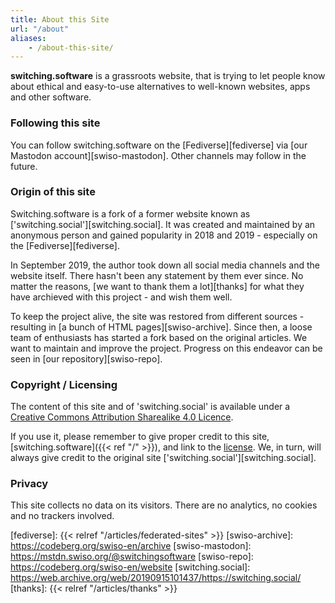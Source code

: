 ```yaml
---
title: About this Site
url: "/about"
aliases:
    - /about-this-site/
---
```


**switching.software** is a grassroots website, that is trying to let people know about ethical and easy-to-use alternatives to well-known websites, apps and other software. 

### Following this site

You can follow switching.software on the [Fediverse][fediverse] via [our Mastodon account][swiso-mastodon]. Other channels may follow in the future.

### Origin of this site

Switching.software is a fork of a former website known as ['switching.social'][switching.social]. It was created and maintained by an anonymous person and gained popularity in 2018 and 2019 - especially on the [Fediverse][fediverse].

In September 2019, the author took down all social media channels and the website itself. There hasn't been any statement by them ever since. No matter the reasons, [we want to thank them a lot][thanks] for what they have archieved with this project - and wish them well.

To keep the project alive, the site was restored from different sources - resulting in [a bunch of HTML pages][swiso-archive]. Since then, a loose team of enthusiasts has started a fork based on the original articles. We want to maintain and improve the project. Progress on this endeavor can be seen in [our repository][swiso-repo].

### Copyright / Licensing

The content of this site and of 'switching.social' is available under a [Creative Commons Attribution Sharealike 4.0 Licence][cc]. 

If you use it, please remember to give proper credit to this site, [switching.software]({{< ref "/" >}}), and link to the [license][cc]. We, in turn, will always give credit to the original site ['switching.social'][switching.social].

### Privacy

This site collects no data on its visitors. There are no analytics, no cookies and no trackers involved.

[cc]: https://creativecommons.org/licenses/by-sa/4.0/
[fediverse]: {{< relref "/articles/federated-sites" >}}
[swiso-archive]: https://codeberg.org/swiso-en/archive
[swiso-mastodon]: https://mstdn.swiso.org/@switchingsoftware
[swiso-repo]: https://codeberg.org/swiso-en/website
[switching.social]: https://web.archive.org/web/20190915101437/https://switching.social/
[thanks]: {{< relref "/articles/thanks" >}}
